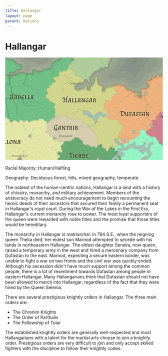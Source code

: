 ```yaml
---
title: Hallangar
layout: page
parent: Nations
---
```


# Hallangar

![NationMap](../images/nations/Hallangar.png)

Racial Majority: Human/Halfling

Geography: Deciduous forest, hills, mixed geography, temperate

The noblest of the human-centric nations, Hallangar is a land with a history of chivalry, monarchy, and military achievement. Members of the aristocracy do not need much encouragement to begin recounting the heroic deeds of their ancestors that secured their family a permanent seat in Hallangar's royal court. During the War of the Lakes in the First Era, Hallangar's current monarchy rose to power. The most loyal supporters of the queen were rewarded with noble titles and the promise that those titles would be hereditary.

The monarchy in Hallangar is matriarchal. In 794 S.E., when the reigning queen Thelia died, her eldest son Marnod attempted to secede with his lands in northeastern Hallangar. The eldest daughter Senelia, now queen, raised a temporary army in the west and hired a mercenary company from Dufastan to the east. Marnod, expecting a secure eastern border, was unable to fight a war on two fronts and the civil war was quickly ended. Although his secession didn't have much support among the common people, there is a lot of resentment towards Dufastan among people in eastern Hallangar. Many Hallangarians think that Dufastan should not have been allowed to march into Hallangar, regardless of the fact that they were hired by the Queen Selenia.

There are several prestigious knightly orders in Hallangar.
The three main orders are:
  - The Chronim Knights
  - The Order of Parthalis
  - The Fellowship of Tolar

The established knightly orders are generally well-respected and most Hallangarians with a talent for the martial arts choose to join a knightly order. Prestigious orders are very difficult to join and only accept skilled fighters with the discipline to follow their knightly codes.
